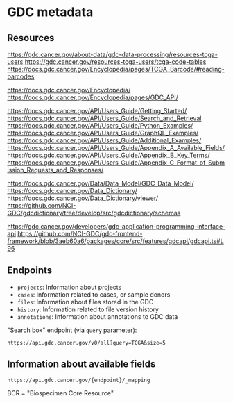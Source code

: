 # GDC metadata

## Resources

https://gdc.cancer.gov/about-data/gdc-data-processing/resources-tcga-users
https://gdc.cancer.gov/resources-tcga-users/tcga-code-tables
https://docs.gdc.cancer.gov/Encyclopedia/pages/TCGA_Barcode/#reading-barcodes

https://docs.gdc.cancer.gov/Encyclopedia/
https://docs.gdc.cancer.gov/Encyclopedia/pages/GDC_API/

https://docs.gdc.cancer.gov/API/Users_Guide/Getting_Started/
https://docs.gdc.cancer.gov/API/Users_Guide/Search_and_Retrieval
https://docs.gdc.cancer.gov/API/Users_Guide/Python_Examples/
https://docs.gdc.cancer.gov/API/Users_Guide/GraphQL_Examples/
https://docs.gdc.cancer.gov/API/Users_Guide/Additional_Examples/
https://docs.gdc.cancer.gov/API/Users_Guide/Appendix_A_Available_Fields/
https://docs.gdc.cancer.gov/API/Users_Guide/Appendix_B_Key_Terms/
https://docs.gdc.cancer.gov/API/Users_Guide/Appendix_C_Format_of_Submission_Requests_and_Responses/

https://docs.gdc.cancer.gov/Data/Data_Model/GDC_Data_Model/
https://docs.gdc.cancer.gov/Data_Dictionary/
https://docs.gdc.cancer.gov/Data_Dictionary/viewer/
https://github.com/NCI-GDC/gdcdictionary/tree/develop/src/gdcdictionary/schemas

https://gdc.cancer.gov/developers/gdc-application-programming-interface-api
https://github.com/NCI-GDC/gdc-frontend-framework/blob/3aeb60a6/packages/core/src/features/gdcapi/gdcapi.ts#L96

## Endpoints

* `projects`: Information about projects
* `cases`: Information related to cases, or sample donors
* `files`: Information about files stored in the GDC
* `history`: Information related to file version history
* `annotations`: Information about annotations to GDC data

"Search box" endpoint (via `query` parameter): 

```
https://api.gdc.cancer.gov/v0/all?query=TCGA&size=5
```

## Information about available fields

```
https://api.gdc.cancer.gov/{endpoint}/_mapping
```

BCR = "Biospecimen Core Resource"
